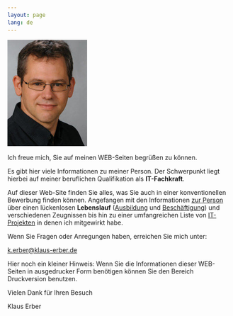```yaml
---
layout: page
lang: de
---
```

<img class="my-image" src="img/ErberKlaus.jpg" />

Ich freue mich, Sie auf meinen WEB-Seiten begrüßen zu können.

Es gibt hier viele Informationen zu meiner Person. Der Schwerpunkt liegt hierbei auf meiner beruflichen Qualifikation als **IT-Fachkraft**.

Auf dieser Web-Site finden Sie alles, was Sie auch in einer konventionellen Bewerbung finden können. Angefangen mit den Informationen [zur Person](pers_daten.html) über einen lückenlosen **Lebenslauf** ([Ausbildung](ausbildung.html) und [Beschäftigung](beschaeftigung.html)) und verschiedenen Zeugnissen bis hin zu einer umfangreichen Liste von [IT-Projekten](projekte.html) in denen ich mitgewirkt habe.

Wenn Sie Fragen oder Anregungen haben, erreichen Sie mich unter:

[k.erber@klaus-erber.de](mailto:k.erber@klaus-erber.de)

Hier noch ein kleiner Hinweis: Wenn Sie die Informationen dieser WEB-Seiten in ausgedrucker Form benötigen können Sie den Bereich Druckversion benutzen.

Vielen Dank für Ihren Besuch

Klaus Erber
